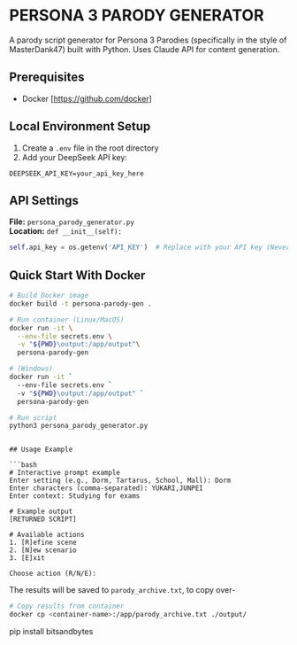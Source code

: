 # PERSONA 3 PARODY GENERATOR

A parody script generator for Persona 3 Parodies (specifically in the style of MasterDank47) built with Python. Uses Claude API for content generation.

## Prerequisites

- Docker [https://github.com/docker]

## Local Environment Setup

1. Create a `.env` file in the root directory
2. Add your DeepSeek API key:

```
DEEPSEEK_API_KEY=your_api_key_here
```

## API Settings

**File:** `persona_parody_generator.py`  
**Location:** `def __init__(self):`

```python
self.api_key = os.getenv('API_KEY')  # Replace with your API key (Never hardcode)
```

## Quick Start With Docker

```bash
# Build Docker image
docker build -t persona-parody-gen .

# Run container (Linux/MacOS)
docker run -it \
  --env-file secrets.env \
  -v "${PWD}\output:/app/output"\
  persona-parody-gen

# (Windows)
docker run -it `
  --env-file secrets.env `
  -v "${PWD}\output:/app/output" `
  persona-parody-gen

# Run script
python3 persona_parody_generator.py
```

````

## Usage Example

```bash
# Interactive prompt example
Enter setting (e.g., Dorm, Tartarus, School, Mall): Dorm
Enter characters (comma-separated): YUKARI,JUNPEI
Enter context: Studying for exams

# Example output
[RETURNED SCRIPT]

# Available actions
1. [R]efine scene
2. [N]ew scenario
3. [E]xit

Choose action (R/N/E):
````

The results will be saved to `parody_archive.txt`, to copy over-

```bash
# Copy results from container
docker cp <container-name>:/app/parody_archive.txt ./output/
```

pip install bitsandbytes
